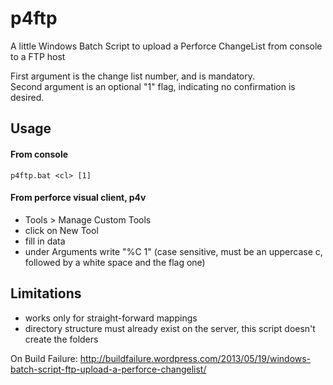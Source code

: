 p4ftp
=====

A little Windows Batch Script to upload a Perforce ChangeList from console to a FTP host 

First argument is the change list number, and is mandatory.   
Second argument is an optional "1" flag, indicating no confirmation is desired.

Usage 
------

#### From console   
    p4ftp.bat <cl> [1]

#### From perforce visual client, p4v    
* Tools > Manage Custom Tools
* click on New Tool
* fill in data
* under Arguments write "%C 1" (case sensitive, must be an uppercase c, followed by a white space and the flag one)

Limitations
------
- works only for straight-forward mappings
- directory structure must already exist on the server, this script doesn't create the folders

On Build Failure: http://buildfailure.wordpress.com/2013/05/19/windows-batch-script-ftp-upload-a-perforce-changelist/
